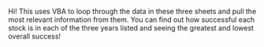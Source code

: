 Hi!  This uses VBA to loop through the data in these three sheets and pull the most relevant information from them.  You can find out how successful each stock is in each of the three years listed and seeing the greatest and lowest overall success!

